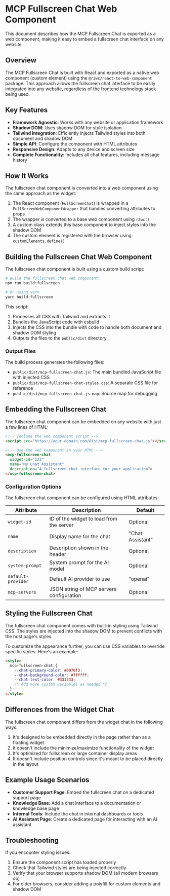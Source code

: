# MCP Fullscreen Chat Web Component

This document describes how the MCP Fullscreen Chat is exported as a web component, making it easy to embed a fullscreen chat interface on any website.

## Overview

The MCP Fullscreen Chat is built with React and exported as a native web component (custom element) using the `@r2wc/react-to-web-component` package. This approach allows the fullscreen chat interface to be easily integrated into any website, regardless of the frontend technology stack being used.

## Key Features

- **Framework Agnostic**: Works with any website or application framework
- **Shadow DOM**: Uses shadow DOM for style isolation
- **Tailwind Integration**: Efficiently injects Tailwind styles into both document and shadow DOM
- **Simple API**: Configure the component with HTML attributes
- **Responsive Design**: Adapts to any device and screen size
- **Complete Functionality**: Includes all chat features, including message history

## How It Works

The fullscreen chat component is converted into a web component using the same approach as the widget:

1. The React component (`FullScreenChat`) is wrapped in a `FullScreenWebComponentWrapper` that handles converting attributes to props
2. The wrapper is converted to a base web component using `r2wc()`
3. A custom class extends this base component to inject styles into the shadow DOM
4. The custom element is registered with the browser using `customElements.define()`

## Building the Fullscreen Chat Web Component

The fullscreen chat component is built using a custom build script:

```bash
# Build the fullscreen chat web component
npm run build:fullscreen

# Or using yarn
yarn build:fullscreen
```

This script:
1. Processes all CSS with Tailwind and extracts it
2. Bundles the JavaScript code with esbuild
3. Injects the CSS into the bundle with code to handle both document and shadow DOM styling
4. Outputs the files to the `public/dist` directory

### Output Files

The build process generates the following files:

- `public/dist/mcp-fullscreen-chat.js`: The main bundled JavaScript file with injected CSS
- `public/dist/mcp-fullscreen-chat-styles.css`: A separate CSS file for reference
- `public/dist/mcp-fullscreen-chat.js.map`: Source map for debugging

## Embedding the Fullscreen Chat

The fullscreen chat component can be embedded on any website with just a few lines of HTML:

```html
<!-- Include the web component script -->
<script src="https://your-domain.com/dist/mcp-fullscreen-chat.js"></script>

<!-- Use the web component in your HTML -->
<mcp-fullscreen-chat 
  widget-id="123" 
  name="My Chat Assistant"
  description="A fullscreen chat interface for your application">
</mcp-fullscreen-chat>
```

### Configuration Options

The fullscreen chat component can be configured using HTML attributes:

| Attribute | Description | Default |
|-----------|-------------|---------|
| `widget-id` | ID of the widget to load from the server | Optional |
| `name` | Display name for the chat | "Chat Assistant" |
| `description` | Description shown in the header | Optional |
| `system-prompt` | System prompt for the AI model | Optional |
| `default-provider` | Default AI provider to use | "openai" |
| `mcp-servers` | JSON string of MCP servers configuration | Optional |

## Styling the Fullscreen Chat

The fullscreen chat component comes with built-in styling using Tailwind CSS. The styles are injected into the shadow DOM to prevent conflicts with the host page's styles.

To customize the appearance further, you can use CSS variables to override specific styles. Here's an example:

```html
<style>
  mcp-fullscreen-chat {
    --chat-primary-color: #0070f3;
    --chat-background-color: #ffffff;
    --chat-text-color: #333333;
    /* Add more custom variables as needed */
  }
</style>
```

## Differences from the Widget Chat

The fullscreen chat component differs from the widget chat in the following ways:

1. It's designed to be embedded directly in the page rather than as a floating widget
2. It doesn't include the minimize/maximize functionality of the widget
3. It's optimized for fullscreen or large container display areas
4. It doesn't include position controls since it's meant to be placed directly in the layout

## Example Usage Scenarios

- **Customer Support Page**: Embed the fullscreen chat on a dedicated support page
- **Knowledge Base**: Add a chat interface to a documentation or knowledge base page
- **Internal Tools**: Include the chat in internal dashboards or tools
- **AI Assistant Page**: Create a dedicated page for interacting with an AI assistant

## Troubleshooting

If you encounter styling issues:

1. Ensure the component script has loaded properly
2. Check that Tailwind styles are being injected correctly
3. Verify that your browser supports shadow DOM (all modern browsers do)
4. For older browsers, consider adding a polyfill for custom elements and shadow DOM 